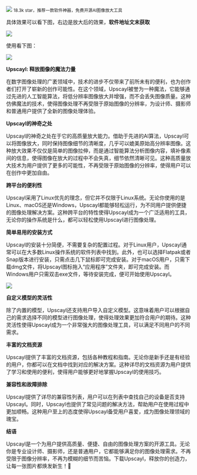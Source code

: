 <img src="/assets/image/231005-免费开源AI图像放大工具-1.png" style="max-width: 70%; height: auto;">
<small>18.3k star，推荐一款软件神器，免费开源AI图像放大工具</small>


具体效果可以看下图，右边是放大后的效果，**软件地址文末获取**

![](/assets/image/231005-免费开源AI图像放大工具-1.png)

使用看下图：

![](/assets/image/231005-免费开源AI图像放大工具-2.png)

**Upscayl: 释放图像的魔法力量**

在数字图像处理的广袤领域中，技术的进步不仅带来了前所未有的便利，也为创作者们打开了崭新的创作可能性。在这个领域，Upscayl被誉为一种魔法，它能够通过先进的人工智能算法，将低分辨率图像放大并增强，而不会丢失图像质量。这种仿佛魔法的技术，使得图像处理不再受限于原始图像的分辨率，为设计师、摄影师和普通用户提供了全新的图像处理体验。

**Upscayl的神奇之处**

Upscayl的神奇之处在于它的高质量放大能力。借助于先进的AI算法，Upscayl可以将图像放大，同时保持图像细节的清晰度，几乎可以媲美原始高分辨率图像。这种放大效果不仅仅是简单的图像拉伸，而是通过智能算法分析图像内容，填补像素间的信息，使得图像在放大的过程中不会失真，细节依然清晰可见。这种高质量放大技术为用户提供了更多的可能性，不再受限于原始图像的分辨率，使得用户可以在创作中更加自由。

**跨平台的便利性**

Upscayl采用了Linux优先的理念，但它并不仅限于Linux系统。无论你使用的是Linux、macOS还是Windows，Upscayl都能够轻松运行，为不同用户提供便捷的图像处理解决方案。这种跨平台的特性使得Upscayl成为一个广泛适用的工具，无论你的操作系统是什么，都可以轻松使用Upscayl进行图像处理。

**简单易用的安装方式**

Upscayl的安装十分简便，不需要复杂的配置过程。对于Linux用户，Upscayl通常可以在大多数Linux操作系统的软件列表中找到。此外，也可以选择Flatpak或者Snap版本进行安装，只需点击几下鼠标即可完成安装。对于macOS用户，只需下载dmg文件，将Upscayl图标拖入“应用程序”文件夹，即可完成安装。而Windows用户只需双击exe文件，等待安装完成，便可开始使用Upscayl。

![](/assets/image/231005-免费开源AI图像放大工具-3.png)


**自定义模型的灵活性**

除了内置的模型，Upscayl还支持用户导入自定义模型。这意味着用户可以根据自己的需求选择不同的模型进行图像处理，使得处理效果更加符合用户的期待。这种灵活性使得Upscayl成为一个非常强大的图像处理工具，可以满足不同用户的不同需求。

**丰富的文档资源**

Upscayl提供了丰富的文档资源，包括各种教程和指南。无论你是新手还是有经验的用户，你都可以在文档中找到对应的解决方案。这种详尽的文档资源为用户提供了学习和使用的便利，使得用户能够更好地掌握Upscayl的使用技巧。

**兼容性和故障排除**

Upscayl提供了详尽的兼容性列表，用户可以在列表中查找自己的设备是否支持Upscayl。同时，Upscayl也提供了常见问题的解决方法，帮助用户在使用过程中更加顺畅。这种用户至上的态度使得Upscayl备受用户喜爱，成为图像处理领域的瑰宝。

**结语**

Upscayl是一个为用户提供高质量、便捷、自由的图像处理方案的开源工具。无论你是专业设计师、摄影师，还是普通用户，它都能够满足你的图像处理需求。不再受限于图像分辨率，不再为模糊的细节而苦恼。下载Upscayl，释放你的创造力，让每一张图片都焕发新生！🌟